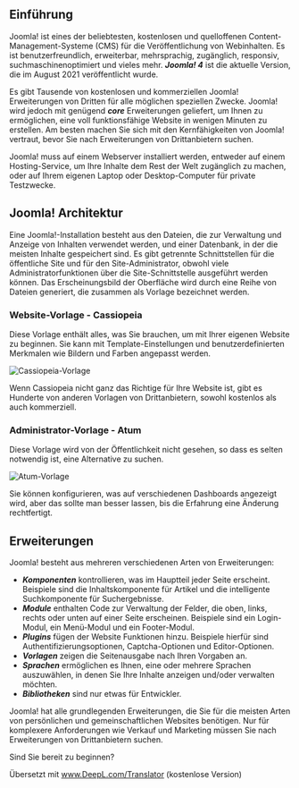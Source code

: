 ## Einführung

Joomla! ist eines der beliebtesten, kostenlosen und quelloffenen Content-Management-Systeme (CMS) für die Veröffentlichung von Webinhalten. Es ist benutzerfreundlich, erweiterbar, mehrsprachig, zugänglich, responsiv, suchmaschinenoptimiert und vieles mehr. ___Joomla! 4___ ist die aktuelle Version, die im August 2021 veröffentlicht wurde.

Es gibt Tausende von kostenlosen und kommerziellen Joomla! Erweiterungen von Dritten für alle möglichen speziellen Zwecke. Joomla! wird jedoch mit genügend ___core___ Erweiterungen geliefert, um Ihnen zu ermöglichen, eine voll funktionsfähige Website in wenigen Minuten zu erstellen. Am besten machen Sie sich mit den Kernfähigkeiten von Joomla! vertraut, bevor Sie nach Erweiterungen von Drittanbietern suchen.

Joomla! muss auf einem Webserver installiert werden, entweder auf einem Hosting-Service, um Ihre Inhalte dem Rest der Welt zugänglich zu machen, oder auf Ihrem eigenen Laptop oder Desktop-Computer für private Testzwecke.

## Joomla! Architektur

Eine Joomla!-Installation besteht aus den Dateien, die zur Verwaltung und Anzeige von Inhalten verwendet werden, und einer Datenbank, in der die meisten Inhalte gespeichert sind. Es gibt getrennte Schnittstellen für die öffentliche Site und für den Site-Administrator, obwohl viele Administratorfunktionen über die Site-Schnittstelle ausgeführt werden können. Das Erscheinungsbild der Oberfläche wird durch eine Reihe von Dateien generiert, die zusammen als Vorlage bezeichnet werden. 

### Website-Vorlage - Cassiopeia

Diese Vorlage enthält alles, was Sie brauchen, um mit Ihrer eigenen Website zu beginnen. Sie kann mit Template-Einstellungen und benutzerdefinierten Merkmalen wie Bildern und Farben angepasst werden.

![Cassiopeia-Vorlage](https://docs.joomla.org/images/d/d3/J4.x-introduction-to-joomla-cassiopeia-en.png "Cassiopeia-Vorlage")

Wenn Cassiopeia nicht ganz das Richtige für Ihre Website ist, gibt es Hunderte von anderen Vorlagen von Drittanbietern, sowohl kostenlos als auch kommerziell.

### Administrator-Vorlage - Atum

Diese Vorlage wird von der Öffentlichkeit nicht gesehen, so dass es selten notwendig ist, eine Alternative zu suchen. 

![Atum-Vorlage](https://docs.joomla.org/images/4/4b/J4.x-introduction-to-joomla-atum-en.png "Atum-Vorlage")

Sie können konfigurieren, was auf verschiedenen Dashboards angezeigt wird, aber das sollte man besser lassen, bis die Erfahrung eine Änderung rechtfertigt.

## Erweiterungen

Joomla! besteht aus mehreren verschiedenen Arten von Erweiterungen:

* ___Komponenten___ kontrollieren, was im Hauptteil jeder Seite erscheint. Beispiele sind die Inhaltskomponente für Artikel und die intelligente Suchkomponente für Suchergebnisse.
* ___Module___ enthalten Code zur Verwaltung der Felder, die oben, links, rechts oder unten auf einer Seite erscheinen. Beispiele sind ein Login-Modul, ein Menü-Modul und ein Footer-Modul.
* ___Plugins___ fügen der Website Funktionen hinzu. Beispiele hierfür sind Authentifizierungsoptionen, Captcha-Optionen und Editor-Optionen.
* ___Vorlagen___ zeigen die Seitenausgabe nach Ihren Vorgaben an.
* ___Sprachen___ ermöglichen es Ihnen, eine oder mehrere Sprachen auszuwählen, in denen Sie Ihre Inhalte anzeigen und/oder verwalten möchten.
* ___Bibliotheken___ sind nur etwas für Entwickler.

Joomla! hat alle grundlegenden Erweiterungen, die Sie für die meisten Arten von persönlichen und gemeinschaftlichen Websites benötigen. Nur für komplexere Anforderungen wie Verkauf und Marketing müssen Sie nach Erweiterungen von Drittanbietern suchen.

Sind Sie bereit zu beginnen?

Übersetzt mit www.DeepL.com/Translator (kostenlose Version)

